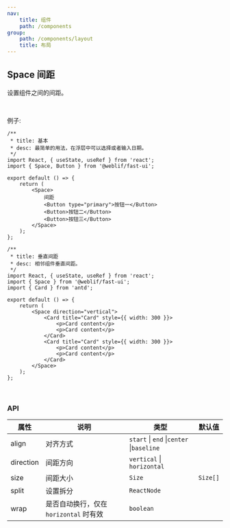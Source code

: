 ```yaml
---
nav:
    title: 组件
    path: /components
group:
    path: /components/layout
    title: 布局
---
```


## Space 间距

设置组件之间的间距。

<br />

例子:


```tsx
/**
 * title: 基本
 * desc: 最简单的用法，在浮层中可以选择或者输入日期。
 */
import React, { useState, useRef } from 'react';
import { Space, Button } from '@weblif/fast-ui';

export default () => {
    return (
        <Space>
            间距
            <Button type="primary">按钮一</Button>
            <Button>按钮二</Button>
            <Button>按钮三</Button>
        </Space>
    );
};
```



```tsx
/**
 * title: 垂直间距
 * desc: 相邻组件垂直间距。
 */
import React, { useState, useRef } from 'react';
import { Space } from '@weblif/fast-ui';
import { Card } from 'antd';

export default () => {
    return (
        <Space direction="vertical">
            <Card title="Card" style={{ width: 300 }}>
                <p>Card content</p>
                <p>Card content</p>
            </Card>
            <Card title="Card" style={{ width: 300 }}>
                <p>Card content</p>
                <p>Card content</p>
            </Card>
        </Space>
    );
};
```


<br />

### API


| 属性           | 说明                                    | 类型              | 默认值 |
| -------------- | --------------------------------------- | ----------------- | ------ |
|align           |对齐方式                                  |`start` \| `end` \|`center` \|`baseline`
|direction       |间距方向                                  |`vertical` \| `horizontal`
|size            |间距大小                                  |`Size` | `Size[]` | 
|split           |设置拆分                                  |`ReactNode`
|wrap            |是否自动换行，仅在 `horizontal` 时有效       |`boolean`